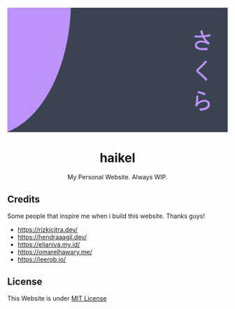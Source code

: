 ![thumbnail](public/img/haikelz.png)

<div align="center">
  <h1>haikel</h1>
  <p>My Personal Website. Always WIP.</p>
</div>

## Credits

Some people that inspire me when i build this website. Thanks guys!

- https://rizkicitra.dev/
- https://hendraaagil.dev/
- https://elianiva.my.id/
- https://omarelhawary.me/
- https://leerob.io/

## License

This Website is under [MIT License](https://github.com/haikelz/haikel/blob/master/LICENSE)
